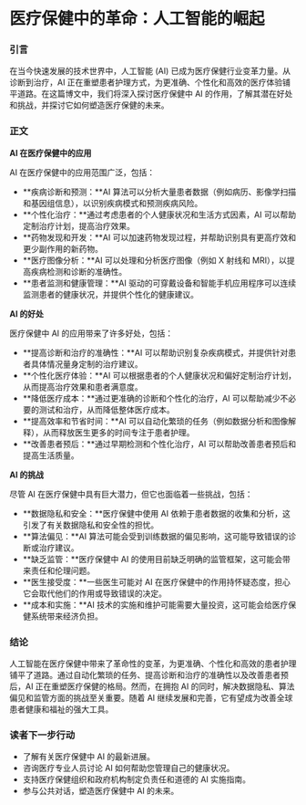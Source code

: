 # 医疗保健中的革命：人工智能的崛起

### 引言

在当今快速发展的技术世界中，人工智能 (AI) 已成为医疗保健行业变革力量。从诊断到治疗，AI 正在重塑患者护理方式，为更准确、个性化和高效的医疗体验铺平道路。在这篇博文中，我们将深入探讨医疗保健中 AI 的作用，了解其潜在好处和挑战，并探讨它如何塑造医疗保健的未来。

### 正文

**AI 在医疗保健中的应用**

AI 在医疗保健中的应用范围广泛，包括：

* **疾病诊断和预测：**AI 算法可以分析大量患者数据（例如病历、影像学扫描和基因组信息），以识别疾病模式和预测疾病风险。
* **个性化治疗：**通过考虑患者的个人健康状况和生活方式因素，AI 可以帮助定制治疗计划，提高治疗效果。
* **药物发现和开发：**AI 可以加速药物发现过程，并帮助识别具有更高疗效和更少副作用的新药物。
* **医疗图像分析：**AI 可以处理和分析医疗图像（例如 X 射线和 MRI），以提高疾病检测和诊断的准确性。
* **患者监测和健康管理：**AI 驱动的可穿戴设备和智能手机应用程序可以连续监测患者的健康状况，并提供个性化的健康建议。

**AI 的好处**

医疗保健中 AI 的应用带来了许多好处，包括：

* **提高诊断和治疗的准确性：**AI 可以帮助识别复杂疾病模式，并提供针对患者具体情况量身定制的治疗建议。
* **个性化医疗体验：**AI 可以根据患者的个人健康状况和偏好定制治疗计划，从而提高治疗效果和患者满意度。
* **降低医疗成本：**通过更准确的诊断和个性化的治疗，AI 可以帮助减少不必要的测试和治疗，从而降低整体医疗成本。
* **提高效率和节省时间：**AI 可以自动化繁琐的任务（例如数据分析和图像解释），从而释放医生更多的时间专注于患者护理。
* **改善患者预后：**通过早期检测和个性化治疗，AI 可以帮助改善患者预后和提高生活质量。

**AI 的挑战**

尽管 AI 在医疗保健中具有巨大潜力，但它也面临着一些挑战，包括：

* **数据隐私和安全：**医疗保健中使用 AI 依赖于患者数据的收集和分析，这引发了有关数据隐私和安全性的担忧。
* **算法偏见：**AI 算法可能会受到训练数据的偏见影响，这可能导致错误的诊断或治疗建议。
* **缺乏监管：**医疗保健中 AI 的使用目前缺乏明确的监管框架，这可能会带来责任和伦理问题。
* **医生接受度：**一些医生可能对 AI 在医疗保健中的作用持怀疑态度，担心它会取代他们的作用或导致错误的决定。
* **成本和实施：**AI 技术的实施和维护可能需要大量投资，这可能会给医疗保健系统带来经济负担。

### 结论

人工智能在医疗保健中带来了革命性的变革，为更准确、个性化和高效的患者护理铺平了道路。通过自动化繁琐的任务、提高诊断和治疗的准确性以及改善患者预后，AI 正在重塑医疗保健的格局。然而，在拥抱 AI 的同时，解决数据隐私、算法偏见和监管方面的挑战至关重要。随着 AI 继续发展和完善，它有望成为改善全球患者健康和福祉的强大工具。

### 读者下一步行动

* 了解有关医疗保健中 AI 的最新进展。
* 咨询医疗专业人员讨论 AI 如何帮助您管理自己的健康状况。
* 支持医疗保健组织和政府机构制定负责任和道德的 AI 实施指南。
* 参与公共对话，塑造医疗保健中 AI 的未来。
